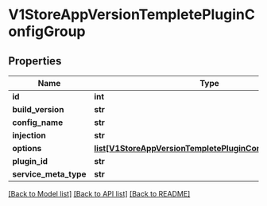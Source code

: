 # V1StoreAppVersionTempletePluginConfigGroup

## Properties
Name | Type | Description | Notes
------------ | ------------- | ------------- | -------------
**id** | **int** |  | 
**build_version** | **str** |  | 
**config_name** | **str** |  | 
**injection** | **str** |  | 
**options** | [**list[V1StoreAppVersionTempletePluginConfigGroupOption]**](V1StoreAppVersionTempletePluginConfigGroupOption.md) |  | [optional] 
**plugin_id** | **str** |  | 
**service_meta_type** | **str** |  | 

[[Back to Model list]](../README.md#documentation-for-models) [[Back to API list]](../README.md#documentation-for-api-endpoints) [[Back to README]](../README.md)


